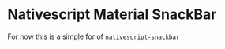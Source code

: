 # Nativescript Material SnackBar

For now this is a simple for of [```nativescript-snackbar```](https://github.com/bradmartin/nativescript-snackbar)